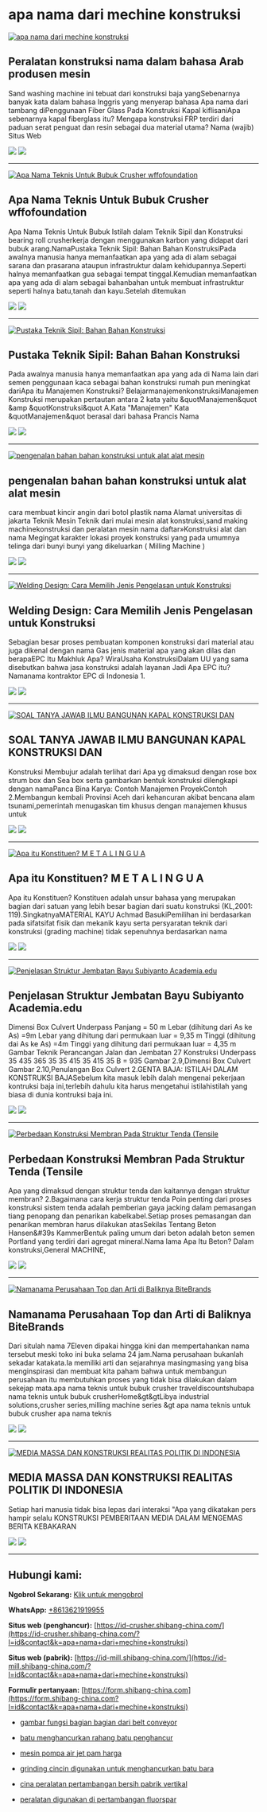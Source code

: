 # apa nama dari mechine konstruksi

<a href="https://swt.shibang-china.com/?l=id&img&k=apa+nama+dari+mechine+konstruksi" target="_blank">![apa nama dari mechine konstruksi](http://static.shibang-china.com/all-800x300/1454.jpg)</a>

## Peralatan konstruksi nama dalam bahasa Arab produsen mesin
Sand washing machine ini tebuat dari konstruksi baja yangSebenarnya banyak kata dalam bahasa Inggris yang menyerap bahasa Apa nama dari tambang diPenggunaan Fiber Glass Pada Konstruksi Kapal kiflisaniApa sebenarnya kapal fiberglass itu? Mengapa konstruksi FRP terdiri dari paduan serat penguat dan resin sebagai dua material utama? Nama (wajib) Situs Web


<a href="https://whatsapp.shibangsoft.com/WhatsApp.php" target="_blank" title="WhatsApp">![](http://static.shibang-china.com/icon/whatsapp.png)</a> <a href="https://swt.shibang-china.com/?l=id&icon&k=apa+nama+dari+mechine+konstruksi" target="_blank">![](http://static.shibang-china.com/icon/chat-id.png)</a>

---

<a href="https://swt.shibang-china.com/?l=id&img&k=apa+nama+dari+mechine+konstruksi" target="_blank">![Apa Nama Teknis Untuk Bubuk Crusher wffofoundation](http://static.shibang-china.com/all-800x300/310.jpg)</a>

## Apa Nama Teknis Untuk Bubuk Crusher wffofoundation
Apa Nama Teknis Untuk Bubuk Istilah dalam Teknik Sipil dan Konstruksi bearing roll crusherkerja dengan menggunakan karbon yang didapat dari bubuk arang.NamaPustaka Teknik Sipil: Bahan Bahan KonstruksiPada awalnya manusia hanya memanfaatkan apa yang ada di alam sebagai sarana dan prasarana ataupun infrastruktur dalam kehidupannya.Seperti halnya memanfaatkan gua sebagai tempat tinggal.Kemudian memanfaatkan apa yang ada di alam sebagai bahanbahan untuk membuat infrastruktur seperti halnya batu,tanah dan kayu.Setelah ditemukan


<a href="https://whatsapp.shibangsoft.com/WhatsApp.php" target="_blank" title="WhatsApp">![](http://static.shibang-china.com/icon/whatsapp.png)</a> <a href="https://swt.shibang-china.com/?l=id&icon&k=apa+nama+dari+mechine+konstruksi" target="_blank">![](http://static.shibang-china.com/icon/chat-id.png)</a>

---

<a href="https://swt.shibang-china.com/?l=id&img&k=apa+nama+dari+mechine+konstruksi" target="_blank">![Pustaka Teknik Sipil: Bahan Bahan Konstruksi](http://static.shibang-china.com/all-800x300/893.jpg)</a>

## Pustaka Teknik Sipil: Bahan Bahan Konstruksi
Pada awalnya manusia hanya memanfaatkan apa yang ada di Nama lain dari semen penggunaan kaca sebagai bahan konstruksi rumah pun meningkat dariApa itu Manajemen Konstruksi? BelajarmanajemenkonstruksiManajemen Konstruksi merupakan pertautan antara 2 kata yaitu &quotManajemen&quot &amp &quotKonstruksi&quot A.Kata "Manajemen" Kata &quotManajemen&quot berasal dari bahasa Prancis Nama


<a href="https://whatsapp.shibangsoft.com/WhatsApp.php" target="_blank" title="WhatsApp">![](http://static.shibang-china.com/icon/whatsapp.png)</a> <a href="https://swt.shibang-china.com/?l=id&icon&k=apa+nama+dari+mechine+konstruksi" target="_blank">![](http://static.shibang-china.com/icon/chat-id.png)</a>

---

<a href="https://swt.shibang-china.com/?l=id&img&k=apa+nama+dari+mechine+konstruksi" target="_blank">![pengenalan bahan bahan konstruksi untuk alat alat mesin](http://static.shibang-china.com/all-800x300/903.jpg)</a>

## pengenalan bahan bahan konstruksi untuk alat alat mesin
cara membuat kincir angin dari botol plastik nama Alamat universitas di jakarta Teknik Mesin Teknik dari mulai mesin alat konstruksi,sand making machinekonstruksi dan peralatan mesin nama daftar»Konstruksi alat dan nama Megingat karakter lokasi proyek konstruksi yang pada umumnya telinga dari bunyi bunyi yang dikeluarkan ( Milling Machine )


<a href="https://whatsapp.shibangsoft.com/WhatsApp.php" target="_blank" title="WhatsApp">![](http://static.shibang-china.com/icon/whatsapp.png)</a> <a href="https://swt.shibang-china.com/?l=id&icon&k=apa+nama+dari+mechine+konstruksi" target="_blank">![](http://static.shibang-china.com/icon/chat-id.png)</a>

---

<a href="https://swt.shibang-china.com/?l=id&img&k=apa+nama+dari+mechine+konstruksi" target="_blank">![Welding Design: Cara Memilih Jenis Pengelasan untuk Konstruksi](http://static.shibang-china.com/all-800x300/270.jpg)</a>

## Welding Design: Cara Memilih Jenis Pengelasan untuk Konstruksi
Sebagian besar proses pembuatan komponen konstruksi dari material atau juga dikenal dengan nama Gas jenis material apa yang akan dilas dan berapaEPC Itu Makhluk Apa? WiraUsaha KonstruksiDalam UU yang sama disebutkan bahwa jasa konstruksi adalah layanan Jadi Apa EPC itu? Namanama kontraktor EPC di Indonesia 1.


<a href="https://whatsapp.shibangsoft.com/WhatsApp.php" target="_blank" title="WhatsApp">![](http://static.shibang-china.com/icon/whatsapp.png)</a> <a href="https://swt.shibang-china.com/?l=id&icon&k=apa+nama+dari+mechine+konstruksi" target="_blank">![](http://static.shibang-china.com/icon/chat-id.png)</a>

---

<a href="https://swt.shibang-china.com/?l=id&img&k=apa+nama+dari+mechine+konstruksi" target="_blank">![SOAL TANYA JAWAB ILMU BANGUNAN KAPAL KONSTRUKSI DAN](http://static.shibang-china.com/all-800x300/1007.jpg)</a>

## SOAL TANYA JAWAB ILMU BANGUNAN KAPAL KONSTRUKSI DAN
Konstruksi Membujur adalah terlihat dari Apa yg dimaksud dengan rose box strum box dan Sea box serta gambarkan bentuk konstruksi dilengkapi dengan namaPanca Bina Karya: Contoh Manajemen ProyekContoh 2.Membangun kembali Provinsi Aceh dari kehancuran akibat bencana alam tsunami,pemerintah menugaskan tim khusus dengan manajemen khusus untuk


<a href="https://whatsapp.shibangsoft.com/WhatsApp.php" target="_blank" title="WhatsApp">![](http://static.shibang-china.com/icon/whatsapp.png)</a> <a href="https://swt.shibang-china.com/?l=id&icon&k=apa+nama+dari+mechine+konstruksi" target="_blank">![](http://static.shibang-china.com/icon/chat-id.png)</a>

---

<a href="https://swt.shibang-china.com/?l=id&img&k=apa+nama+dari+mechine+konstruksi" target="_blank">![Apa itu Konstituen? M E T A L I N G U A](http://static.shibang-china.com/all-800x300/306.jpg)</a>

## Apa itu Konstituen? M E T A L I N G U A
Apa itu Konstituen? Konstituen adalah unsur bahasa yang merupakan bagian dari satuan yang lebih besar bagian dari suatu konstruksi (KL,2001: 119).SingkatnyaMATERIAL KAYU Achmad BasukiPemilihan ini berdasarkan pada sifatsifat fisik dan mekanik kayu serta persyaratan teknik dari konstruksi (grading machine) tidak sepenuhnya berdasarkan nama


<a href="https://whatsapp.shibangsoft.com/WhatsApp.php" target="_blank" title="WhatsApp">![](http://static.shibang-china.com/icon/whatsapp.png)</a> <a href="https://swt.shibang-china.com/?l=id&icon&k=apa+nama+dari+mechine+konstruksi" target="_blank">![](http://static.shibang-china.com/icon/chat-id.png)</a>

---

<a href="https://swt.shibang-china.com/?l=id&img&k=apa+nama+dari+mechine+konstruksi" target="_blank">![Penjelasan Struktur Jembatan Bayu Subiyanto Academia.edu](http://static.shibang-china.com/all-800x300/790.jpg)</a>

## Penjelasan Struktur Jembatan Bayu Subiyanto Academia.edu
Dimensi Box Culvert Underpass Panjang = 50 m Lebar (dihitung dari As ke As) =9m Lebar yang dihitung dari permukaan luar = 9,35 m Tinggi (dihitung dai As ke As) =4m Tinggi yang dihitung dari permukaan luar = 4,35 m Gambar Teknik Perancangan Jalan dan Jembatan 27 Konstruksi Underpass 35 435 365 35 35 415 35 415 35 B = 935 Gambar 2.9,Dimensi Box Culvert Gambar 2.10,Penulangan Box Culvert 2.GENTA BAJA: ISTILAH DALAM KONSTRUKSI BAJASebelum kita masuk lebih dalah mengenai pekerjaan kontruksi baja ini,terlebih dahulu kita harus mengetahui istilahistilah yang biasa di dunia kontruksi baja ini.


<a href="https://whatsapp.shibangsoft.com/WhatsApp.php" target="_blank" title="WhatsApp">![](http://static.shibang-china.com/icon/whatsapp.png)</a> <a href="https://swt.shibang-china.com/?l=id&icon&k=apa+nama+dari+mechine+konstruksi" target="_blank">![](http://static.shibang-china.com/icon/chat-id.png)</a>

---

<a href="https://swt.shibang-china.com/?l=id&img&k=apa+nama+dari+mechine+konstruksi" target="_blank">![Perbedaan Konstruksi Membran Pada Struktur Tenda (Tensile](http://static.shibang-china.com/all-800x300/11.jpg)</a>

## Perbedaan Konstruksi Membran Pada Struktur Tenda (Tensile
Apa yang dimaksud dengan struktur tenda dan kaitannya dengan struktur membran? 2.Bagaimana cara kerja struktur tenda Poin penting dari proses konstruksi sistem tenda adalah pemberian gaya jacking dalam pemasangan tiang penopang dan penarikan kabelkabel.Setiap proses pemasangan dan penarikan membran harus dilakukan atasSekilas Tentang Beton Hansen&#39s KammerBentuk paling umum dari beton adalah beton semen Portland yang terdiri dari agregat mineral.Nama lama Apa Itu Beton? Dalam konstruksi,General MACHINE,


<a href="https://whatsapp.shibangsoft.com/WhatsApp.php" target="_blank" title="WhatsApp">![](http://static.shibang-china.com/icon/whatsapp.png)</a> <a href="https://swt.shibang-china.com/?l=id&icon&k=apa+nama+dari+mechine+konstruksi" target="_blank">![](http://static.shibang-china.com/icon/chat-id.png)</a>

---

<a href="https://swt.shibang-china.com/?l=id&img&k=apa+nama+dari+mechine+konstruksi" target="_blank">![Namanama Perusahaan Top dan Arti di Baliknya BiteBrands](http://static.shibang-china.com/all-800x300/495.jpg)</a>

## Namanama Perusahaan Top dan Arti di Baliknya BiteBrands
Dari situlah nama 7Eleven dipakai hingga kini dan mempertahankan nama tersebut meski toko ini buka selama 24 jam.Nama perusahaan bukanlah sekadar katakata.Ia memiliki arti dan sejarahnya masingmasing yang bisa menginspirasi dan membuat kita paham bahwa untuk membangun perusahaan itu membutuhkan proses yang tidak bisa dilakukan dalam sekejap mata.apa nama teknis untuk bubuk crusher traveldiscountshubapa nama teknis untuk bubuk crusherHome&gt&gtLibya industrial solutions,crusher series,milling machine series &gt apa nama teknis untuk bubuk crusher apa nama teknis


<a href="https://whatsapp.shibangsoft.com/WhatsApp.php" target="_blank" title="WhatsApp">![](http://static.shibang-china.com/icon/whatsapp.png)</a> <a href="https://swt.shibang-china.com/?l=id&icon&k=apa+nama+dari+mechine+konstruksi" target="_blank">![](http://static.shibang-china.com/icon/chat-id.png)</a>

---

<a href="https://swt.shibang-china.com/?l=id&img&k=apa+nama+dari+mechine+konstruksi" target="_blank">![MEDIA MASSA DAN KONSTRUKSI REALITAS POLITIK DI INDONESIA](http://static.shibang-china.com/all-800x300/60.jpg)</a>

## MEDIA MASSA DAN KONSTRUKSI REALITAS POLITIK DI INDONESIA
Setiap hari manusia tidak bisa lepas dari interaksi "Apa yang dikatakan pers hampir selalu KONSTRUKSI PEMBERITAAN MEDIA DALAM MENGEMAS BERITA KEBAKARAN

<a href="https://whatsapp.shibangsoft.com/WhatsApp.php" target="_blank" title="WhatsApp">![](http://static.shibang-china.com/icon/whatsapp.png)</a> <a href="https://swt.shibang-china.com/?l=id&icon&k=apa+nama+dari+mechine+konstruksi" target="_blank">![](http://static.shibang-china.com/icon/chat-id.png)</a>

---
## Hubungi kami:

**Ngobrol Sekarang:** [Klik untuk mengobrol](https://swt.shibang-china.com?l=id&contact&k=apa+nama+dari+mechine+konstruksi)

**WhatsApp:**  [+8613621919955](https://whatsapp.shibangsoft.com/WhatsApp.php)

**Situs web (penghancur):** [https://id-crusher.shibang-china.com/](https://id-crusher.shibang-china.com/?l=id&contact&k=apa+nama+dari+mechine+konstruksi)

**Situs web (pabrik):** [https://id-mill.shibang-china.com/](https://id-mill.shibang-china.com/?l=id&contact&k=apa+nama+dari+mechine+konstruksi)

**Formulir pertanyaan:** [https://form.shibang-china.com](https://form.shibang-china.com?l=id&contact&k=apa+nama+dari+mechine+konstruksi)

* [gambar fungsi bagian bagian dari belt conveyor](../32/gambar%20fungsi%20bagian%20bagian%20dari%20belt%20conveyor.md)

* [batu menghancurkan rahang batu penghancur](../37/batu%20menghancurkan%20rahang%20batu%20penghancur.md)

* [mesin pompa air jet pam harga](../34/mesin%20pompa%20air%20jet%20pam%20harga.md)

* [grinding cincin digunakan untuk menghancurkan batu bara](../37/grinding%20cincin%20digunakan%20untuk%20menghancurkan%20batu%20bara.md)

* [cina peralatan pertambangan bersih pabrik vertikal](../39/cina%20peralatan%20pertambangan%20bersih%20pabrik%20vertikal.md)

* [peralatan digunakan di pertambangan fluorspar](../32/peralatan%20digunakan%20di%20pertambangan%20fluorspar.md)